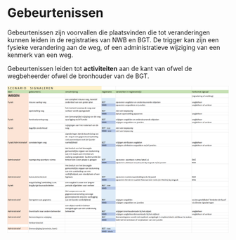 # Gebeurtenissen

Gebeurtenissen zijn voorvallen die plaatsvinden die tot veranderingen kunnen leiden in de registraties van NWB en BGT. De trigger kan zijn een fysieke verandering aan de weg, of een administratieve wijziging van een kenmerk van een weg.

Gebeurtenissen leiden tot **activiteiten** aan de kant van ofwel de wegbeheerder ofwel de bronhouder van de BGT. 

![](media/8f6168ed9cc250493f09a171476481e3.png)
